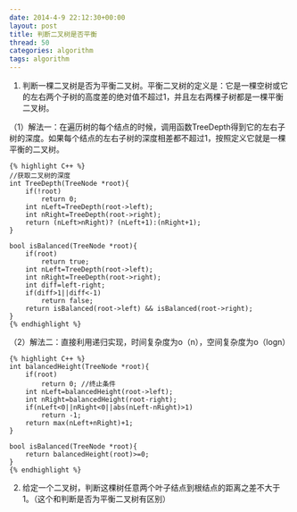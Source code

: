 ```yaml
---
date: 2014-4-9 22:12:30+00:00
layout: post
title: 判断二叉树是否平衡
thread: 50
categories: algorithm
tags: algorithm
---
```


1. 判断一棵二叉树是否为平衡二叉树。平衡二叉树的定义是：它是一棵空树或它的左右两个子树的高度差的绝对值不超过1，并且左右两棵子树都是一棵平衡二叉树。

（1）解法一：在遍历树的每个结点的时候，调用函数TreeDepth得到它的左右子树的深度。如果每个结点的左右子树的深度相差都不超过1，按照定义它就是一棵平衡的二叉树。

	{% highlight C++ %}
	//获取二叉树的深度
	int TreeDepth(TreeNode *root){
		if(!root)
			return 0;
		int nLeft=TreeDepth(root->left);
		int nRight=TreeDepth(root->right);
		return (nLeft>nRight)? (nLeft+1):(nRight+1);
	}

	bool isBalanced(TreeNode *root){
		if(root)
			return true;
		int nLeft=TreeDepth(root->left);
		int nRight=TreeDepth(root->right);
		int diff=left-right;
		if(diff>1||diff<-1)
			return false;
		return isBalanced(root->left) && isBalanced(root->right);
	}
	{% endhighlight %}
	
 （2）解法二：直接利用递归实现，时间复杂度为o（n），空间复杂度为o（logn）
 
	{% highlight C++ %}
	int balancedHeight(TreeNode *root){
		if(root)
			return 0; //终止条件
		int nLeft=balancedHeight(root->left);
		int nRight=balancedHeight(root-right);
		if(nLeft<0||nRight<0||abs(nLeft-nRight)>1)
			return -1;
		return max(nLeft+nRight)+1;
	}

	bool isBalanced(TreeNode *root){
		return balancedHeight(root)>=0;
	}
	{% endhighlight %}
	
2. 给定一个二叉树，判断这棵树任意两个叶子结点到根结点的距离之差不大于1。（这个和判断是否为平衡二叉树有区别）


 



